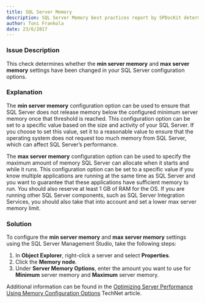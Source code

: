 ```yaml
---
title: SQL Server Memory
description: SQL Server Memory best practices report by SPDocKit determines whether the min server memory and max server memory settings have been changed in your SQL Server configuration options.
author: Toni Frankola
date: 23/6/2017
---
```

### Issue Description
This check determines whether the **min server memory** and **max server memory** settings have been changed in your SQL Server configuration options.
### Explanation
The **min server memory** configuration option can be used to ensure that SQL Server does not release memory below the configured minimum server memory once that threshold is reached. This configuration option can be set to a specific value based on the size and activity of your SQL Server. If you choose to set this value, set it to a reasonable value to ensure that the operating system does not request too much memory from SQL Server, which can affect SQL Server’s performance.

The **max server memory** configuration option can be used to specify the maximum amount of memory SQL Server can allocate when it starts and while it runs. This configuration option can be set to a specific value if you know multiple applications are running at the same time as SQL Server and you want to guarantee that these applications have sufficient memory to run. You should also reserve at least 1 GB of RAM for the OS. If you are running other SQL Server components, such as SQL Server Integration Services, you should also take that into account and set a lower max server memory limit.
### Solution
To configure the **min server memory** and **max server memory** settings using the SQL Server Management Studio, take the following steps:
1. In **Object Explorer**, right-click a server and select **Properties**.
1. Click the **Memory node**.
1. Under **Server Memory Options**, enter the amount you want to use for **Minimum** server memory and **Maximum** server memory.

Additional information can be found in the [Optimizing Server Performance Using Memory Configuration Options](https://technet.microsoft.com/en-us/library/ms177455(v=sql.105).aspx) TechNet article.